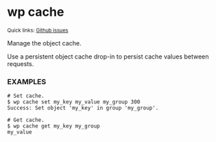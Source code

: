 # wp cache

<small>Quick links: <a href="https://github.com/issues?q=is%3Aopen+label%3Acommand%3Acache+sort%3Aupdated-desc+org%3Awp-cli">Github issues</a></small>

Manage the object cache.

Use a persistent object cache drop-in to persist cache values between requests.

### EXAMPLES

    # Set cache.
    $ wp cache set my_key my_value my_group 300
    Success: Set object 'my_key' in group 'my_group'.

    # Get cache.
    $ wp cache get my_key my_group
    my_value


